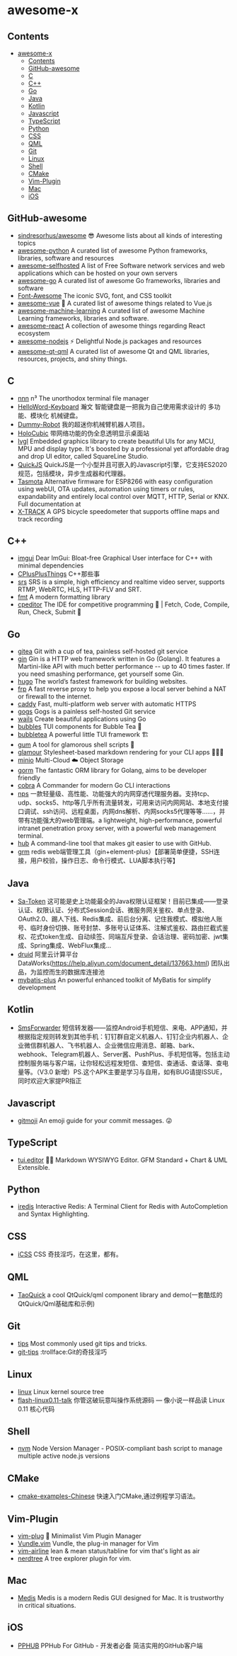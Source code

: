 # awesome-x

## Contents


- [awesome-x](#awesome-x)
  - [Contents](#contents)
  - [GitHub-awesome](#github-awesome)
  - [C](#c)
  - [C++](#c-1)
  - [Go](#go)
  - [Java](#java)
  - [Kotlin](#kotlin)
  - [Javascript](#javascript)
  - [TypeScript](#typescript)
  - [Python](#python)
  - [CSS](#css)
  - [QML](#qml)
  - [Git](#git)
  - [Linux](#linux)
  - [Shell](#shell)
  - [CMake](#cmake)
  - [Vim-Plugin](#vim-plugin)
  - [Mac](#mac)
  - [iOS](#ios)


## GitHub-awesome
- [sindresorhus/awesome](https://github.com/sindresorhus/awesome) 😎 Awesome lists about all kinds of interesting topics
- [awesome-python](https://github.com/vinta/awesome-python) A curated list of awesome Python frameworks, libraries, software and resources
- [awesome-selfhosted](https://github.com/awesome-selfhosted/awesome-selfhosted) A list of Free Software network services and web applications which can be hosted on your own servers
- [awesome-go](https://github.com/avelino/awesome-go) A curated list of awesome Go frameworks, libraries and software
- [Font-Awesome](https://github.com/FortAwesome/Font-Awesome) The iconic SVG, font, and CSS toolkit
- [awesome-vue](https://github.com/vuejs/awesome-vue) 🎉 A curated list of awesome things related to Vue.js
- [awesome-machine-learning](https://github.com/josephmisiti/awesome-machine-learning) A curated list of awesome Machine Learning frameworks, libraries and software.
- [awesome-react](https://github.com/enaqx/awesome-react) A collection of awesome things regarding React ecosystem
- [awesome-nodejs](https://github.com/sindresorhus/awesome-nodejs) ⚡ Delightful Node.js packages and resources
- [awesome-qt-qml](https://github.com/mikalv/awesome-qt-qml) A curated list of awesome Qt and QML libraries, resources, projects, and shiny things.

## C
- [nnn](https://github.com/jarun/nnn) n³ The unorthodox terminal file manager
- [HelloWord-Keyboard](https://github.com/peng-zhihui/HelloWord-Keyboard) 瀚文 智能键盘是一把我为自己使用需求设计的 多功能、模块化 机械键盘。
- [Dummy-Robot](https://github.com/peng-zhihui/Dummy-Robot) 我的超迷你机械臂机器人项目。
- [HoloCubic](https://github.com/peng-zhihui/HoloCubic) 带网络功能的伪全息透明显示桌面站
- [lvgl](https://github.com/lvgl/lvgl) Embedded graphics library to create beautiful UIs for any MCU, MPU and display type. It's boosted by a professional yet affordable drag and drop UI editor, called SquareLine Studio.
- [QuickJS](https://github.com/quickjs-zh/QuickJS) QuickJS是一个小型并且可嵌入的Javascript引擎，它支持ES2020规范，包括模块，异步生成器和代理器。
- [Tasmota](https://github.com/arendst/Tasmota) Alternative firmware for ESP8266 with easy configuration using webUI, OTA updates, automation using timers or rules, expandability and entirely local control over MQTT, HTTP, Serial or KNX. Full documentation at
- [X-TRACK](https://github.com/FASTSHIFT/X-TRACK) A GPS bicycle speedometer that supports offline maps and track recording
## C++
- [imgui](https://github.com/ocornut/imgui) Dear ImGui: Bloat-free Graphical User interface for C++ with minimal dependencies
- [CPlusPlusThings](https://github.com/Light-City/CPlusPlusThings) C++那些事
- [srs](https://github.com/ossrs/srs) SRS is a simple, high efficiency and realtime video server, supports RTMP, WebRTC, HLS, HTTP-FLV and SRT.
- [fmt](https://github.com/fmtlib/fmt) A modern formatting library
- [cpeditor](https://github.com/cpeditor/cpeditor) The IDE for competitive programming 🎉 | Fetch, Code, Compile, Run, Check, Submit 🚀
## Go
- [gitea](https://github.com/go-gitea/gitea) Git with a cup of tea, painless self-hosted git service
- [gin](https://github.com/gin-gonic/gin) Gin is a HTTP web framework written in Go (Golang). It features a Martini-like API with much better performance -- up to 40 times faster. If you need smashing performance, get yourself some Gin.
- [hugo](https://github.com/gohugoio/hugo) The world’s fastest framework for building websites.
- [frp](https://github.com/fatedier/frp) A fast reverse proxy to help you expose a local server behind a NAT or firewall to the internet.
- [caddy](https://github.com/caddyserver/caddy) Fast, multi-platform web server with automatic HTTPS
- [gogs](https://github.com/gogs/gogs) Gogs is a painless self-hosted Git service
- [wails](https://github.com/wailsapp/wails) Create beautiful applications using Go
- [bubbles](https://github.com/charmbracelet/bubbles) TUI components for Bubble Tea 🍡
- [bubbletea](https://github.com/charmbracelet/bubbletea) A powerful little TUI framework 🏗
- [gum](https://github.com/charmbracelet/gum) A tool for glamorous shell scripts 🎀
- [glamour](https://github.com/charmbracelet/glamour) Stylesheet-based markdown rendering for your CLI apps 💇🏻‍♀️
- [minio](https://github.com/minio/minio) Multi-Cloud ☁️ Object Storage
- [gorm](https://github.com/go-gorm/gorm) The fantastic ORM library for Golang, aims to be developer friendly
- [cobra](https://github.com/spf13/cobra) A Commander for modern Go CLI interactions
- [nps](https://github.com/ehang-io/nps) 一款轻量级、高性能、功能强大的内网穿透代理服务器。支持tcp、udp、socks5、http等几乎所有流量转发，可用来访问内网网站、本地支付接口调试、ssh访问、远程桌面，内网dns解析、内网socks5代理等等……，并带有功能强大的web管理端。a lightweight, high-performance, powerful intranet penetration proxy server, with a powerful web management terminal.
- [hub](https://github.com/github/hub) A command-line tool that makes git easier to use with GitHub.
- [grm](https://github.com/gphper/grm) redis web端管理工具（gin+element-plus）【部署简单便捷，SSH连接，用户校验，操作日志、命令行模式、LUA脚本执行等】

## Java
- [Sa-Token](https://github.com/dromara/Sa-Token) 这可能是史上功能最全的Java权限认证框架！目前已集成——登录认证、权限认证、分布式Session会话、微服务网关鉴权、单点登录、OAuth2.0、踢人下线、Redis集成、前后台分离、记住我模式、模拟他人账号、临时身份切换、账号封禁、多账号认证体系、注解式鉴权、路由拦截式鉴权、花式token生成、自动续签、同端互斥登录、会话治理、密码加密、jwt集成、Spring集成、WebFlux集成...
- [druid](https://github.com/alibaba/druid) 阿里云计算平台DataWorks(https://help.aliyun.com/document_detail/137663.html) 团队出品，为监控而生的数据库连接池
- [mybatis-plus](https://github.com/baomidou/mybatis-plus) An powerful enhanced toolkit of MyBatis for simplify development

## Kotlin
- [SmsForwarder](https://github.com/pppscn/SmsForwarder) 短信转发器——监控Android手机短信、来电、APP通知，并根据指定规则转发到其他手机：钉钉群自定义机器人、钉钉企业内机器人、企业微信群机器人、飞书机器人、企业微信应用消息、邮箱、bark、webhook、Telegram机器人、Server酱、PushPlus、手机短信等。包括主动控制服务端与客户端，让你轻松远程发短信、查短信、查通话、查话簿、查电量等。（V3.0 新增）PS.这个APK主要是学习与自用，如有BUG请提ISSUE，同时欢迎大家提PR指正

## Javascript
- [gitmoji](https://github.com/carloscuesta/gitmoji) An emoji guide for your commit messages. 😜
## TypeScript
- [tui.editor](https://github.com/nhn/tui.editor) 🍞📝 Markdown WYSIWYG Editor. GFM Standard + Chart & UML Extensible.

## Python
- [iredis](https://github.com/laixintao/iredis) Interactive Redis: A Terminal Client for Redis with AutoCompletion and Syntax Highlighting.

## CSS
- [iCSS](https://github.com/chokcoco/iCSS) CSS 奇技淫巧，在这里，都有。

## QML
- [TaoQuick](https://github.com/jaredtao/TaoQuick) a cool QtQuick/qml component library and demo(一套酷炫的QtQuick/Qml基础库和示例)

## Git
- [tips](https://github.com/git-tips/tips) Most commonly used git tips and tricks.
- [git-tips](https://github.com/521xueweihan/git-tips) :trollface:Git的奇技淫巧

## Linux
- [linux](https://github.com/torvalds/linux) Linux kernel source tree
- [flash-linux0.11-talk](https://github.com/sunym1993/flash-linux0.11-talk) 你管这破玩意叫操作系统源码 — 像小说一样品读 Linux 0.11 核心代码

## Shell
- [nvm](https://github.com/nvm-sh/nvm) Node Version Manager - POSIX-compliant bash script to manage multiple active node.js versions

## CMake
- [cmake-examples-Chinese](https://github.com/SFUMECJF/cmake-examples-Chinese) 快速入门CMake,通过例程学习语法。

## Vim-Plugin
- [vim-plug](https://github.com/junegunn/vim-plug) 🌺 Minimalist Vim Plugin Manager
- [Vundle.vim](https://github.com/VundleVim/Vundle.vim) Vundle, the plug-in manager for Vim
- [vim-airline](https://github.com/vim-airline/vim-airline) lean & mean status/tabline for vim that's light as air
- [nerdtree](https://github.com/preservim/nerdtree) A tree explorer plugin for vim.

## Mac
- [Medis](https://github.com/luin/medis) Medis is a modern Redis GUI designed for Mac.
It is trustworthy in critical situations.

## iOS
- [PPHUB](https://github.com/PPHubApp/PPHub-Feedback) PPHub For GitHub - 开发者必备 简洁实用的GitHub客户端